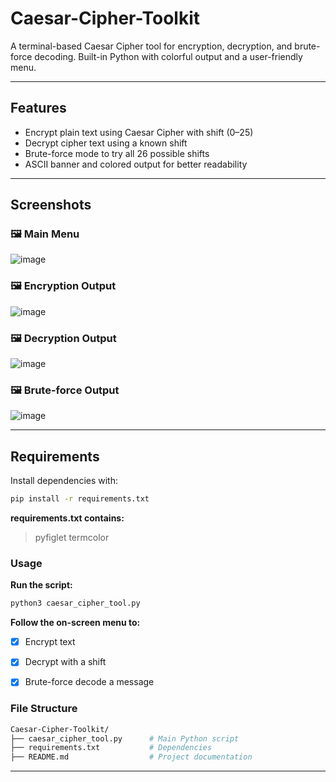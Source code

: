 # Caesar-Cipher-Toolkit

A terminal-based Caesar Cipher tool for encryption, decryption, and brute-force decoding. Built-in Python with colorful output and a user-friendly menu.

---

## Features

- Encrypt plain text using Caesar Cipher with shift (0–25)
- Decrypt cipher text using a known shift
- Brute-force mode to try all 26 possible shifts
- ASCII banner and colored output for better readability

---

## Screenshots


### 🖼️ Main Menu  
![image](https://github.com/user-attachments/assets/e07f52c7-45a9-46de-be31-4c9a40088e92)


### 🖼️ Encryption Output  
![image](https://github.com/user-attachments/assets/31a31c5f-056f-43c9-9e2e-509958c3c65c)


### 🖼️ Decryption Output  
![image](https://github.com/user-attachments/assets/3bf7ce9a-2333-4792-933c-c3203259988b)


### 🖼️ Brute-force Output  
![image](https://github.com/user-attachments/assets/44fcca38-fa61-4e95-8159-1a4ba74bab78)


---

## Requirements

Install dependencies with:

```bash
pip install -r requirements.txt
```

**requirements.txt contains:**

> pyfiglet
> termcolor

### Usage
**Run the script:**

```bash
python3 caesar_cipher_tool.py
```
**Follow the on-screen menu to:**

- [x] Encrypt text

- [x] Decrypt with a shift

- [x] Brute-force decode a message

### File Structure

```bash
Caesar-Cipher-Toolkit/
├── caesar_cipher_tool.py      # Main Python script
├── requirements.txt           # Dependencies
├── README.md                  # Project documentation
```

---
